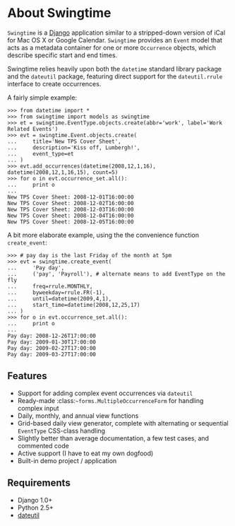 About Swingtime
===============

`Swingtime` is a [Django](http://www.djangoproject.com/) application similar to a
stripped-down version of iCal for Mac OS X or Google Calendar. `Swingtime` provides  an 
`Event` model that acts as a metadata container for one or more `Occurrence` objects,
which describe specific start and end times.

Swingtime relies heavily upon both the `datetime` standard library package and
the `dateutil` package, featuring direct support for the `dateutil.rrule`
interface to create occurrences.

A fairly simple example:

    >>> from datetime import *
    >>> from swingtime import models as swingtime
    >>> et = swingtime.EventType.objects.create(abbr='work', label='Work Related Events')
    >>> evt = swingtime.Event.objects.create(
    ...     title='New TPS Cover Sheet',
    ...     description='Kiss off, Lumbergh!',
    ...     event_type=et
    ... )
    >>> evt.add_occurrences(datetime(2008,12,1,16), datetime(2008,12,1,16,15), count=5)
    >>> for o in evt.occurrence_set.all():
    ...     print o
    ... 
    New TPS Cover Sheet: 2008-12-01T16:00:00
    New TPS Cover Sheet: 2008-12-02T16:00:00
    New TPS Cover Sheet: 2008-12-03T16:00:00
    New TPS Cover Sheet: 2008-12-04T16:00:00
    New TPS Cover Sheet: 2008-12-05T16:00:00

A bit more elaborate example, using the the convenience function `create_event`:
    
    >>> # pay day is the last Friday of the month at 5pm
    >>> evt = swingtime.create_event(
    ...     'Pay day',
    ...     ('pay', 'Payroll'), # alternate means to add EventType on the fly
    ...     freq=rrule.MONTHLY,
    ...     byweekday=rrule.FR(-1),
    ...     until=datetime(2009,4,1),
    ...     start_time=datetime(2008,12,25,17)
    ... )
    >>> for o in evt.occurrence_set.all():
    ...     print o
    ... 
    Pay day: 2008-12-26T17:00:00
    Pay day: 2009-01-30T17:00:00
    Pay day: 2009-02-27T17:00:00
    Pay day: 2009-03-27T17:00:00
 

Features
--------

* Support for adding complex event occurrences via `dateutil`
* Ready-made :class:`~forms.MultipleOccurrenceForm` for handling complex input
* Daily, monthly, and annual view functions
* Grid-based daily view generator, complete with alternating or sequential 
  `EventType` CSS-class handling
* Slightly better than average documentation, a few test cases, and commented code
* Active support (I have to eat my own dogfood)
* Built-in demo project / application

Requirements
------------

* Django 1.0+
* Python 2.5+ 
* [dateutil](http://labix.org/python-dateutil)

